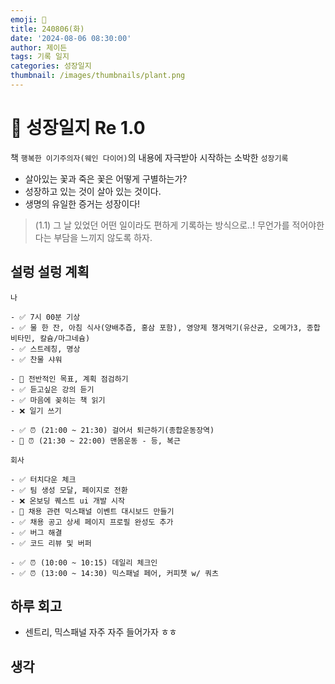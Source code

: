 ```yaml
---
emoji: 🌱
title: 240806(화)
date: '2024-08-06 08:30:00'
author: 제이든
tags: 기록 일지
categories: 성장일지
thumbnail: /images/thumbnails/plant.png
---
```


# 🌱 성장일지 Re 1.0

책 `행복한 이기주의자(웨인 다이어)`의 내용에 자극받아 시작하는 소박한 `성장기록`

- 살아있는 꽃과 죽은 꽃은 어떻게 구별하는가?
- 성장하고 있는 것이 살아 있는 것이다.
- 생명의 유일한 증거는 성장이다!

> (1.1) 그 날 있었던 어떤 일이라도 편하게 기록하는 방식으로..! 무언가를 적어야한다는 부담을 느끼지 않도록 하자.

## 설렁 설렁 계획

```plaintext
나

- ✅ 7시 00분 기상
- ✅ 물 한 잔, 아침 식사(양배추즙, 홍삼 포함), 영양제 챙겨먹기(유산균, 오메가3, 종합 비타민, 칼슘/마그네슘)
- ✅ 스트레칭, 명상
- ✅ 찬물 샤워

- 🌱 전반적인 목표, 계획 점검하기
- ✅ 듣고싶은 강의 듣기
- ✅ 마음에 꽂히는 책 읽기
- ❌ 일기 쓰기

- ✅ ⏰ (21:00 ~ 21:30) 걸어서 퇴근하기(종합운동장역)
- 🌱 ⏰ (21:30 ~ 22:00) 맨몸운동 - 등, 복근

회사

- ✅ 터치다운 체크
- ✅ 팀 생성 모달, 페이지로 전환
- ❌ 온보딩 퀘스트 ui 개발 시작
- 🌱 채용 관련 믹스패널 이벤트 대시보드 만들기
- ✅ 채용 공고 상세 페이지 프로필 완성도 추가
- ✅ 버그 해결
- ✅ 코드 리뷰 및 버퍼

- ✅ ⏰ (10:00 ~ 10:15) 데일리 체크인
- ✅ ⏰ (13:00 ~ 14:30) 믹스패널 페어, 커피챗 w/ 쿼츠
```

## 하루 회고

- 센트리, 믹스패널 자주 자주 들어가자 ㅎㅎ

## 생각
